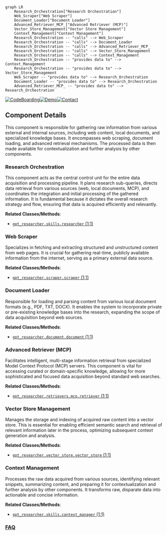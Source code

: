 ```mermaid
graph LR
    Research_Orchestration["Research Orchestration"]
    Web_Scraper["Web Scraper"]
    Document_Loader["Document Loader"]
    Advanced_Retriever_MCP_["Advanced Retriever (MCP)"]
    Vector_Store_Management["Vector Store Management"]
    Context_Management["Context Management"]
    Research_Orchestration -- "calls" --> Web_Scraper
    Research_Orchestration -- "calls" --> Document_Loader
    Research_Orchestration -- "calls" --> Advanced_Retriever_MCP_
    Research_Orchestration -- "calls" --> Vector_Store_Management
    Research_Orchestration -- "calls" --> Context_Management
    Research_Orchestration -- "provides data to" --> Context_Management
    Research_Orchestration -- "provides data to" --> Vector_Store_Management
    Web_Scraper -- "provides data to" --> Research_Orchestration
    Document_Loader -- "provides data to" --> Research_Orchestration
    Advanced_Retriever_MCP_ -- "provides data to" --> Research_Orchestration
```
[![CodeBoarding](https://img.shields.io/badge/Generated%20by-CodeBoarding-9cf?style=flat-square)](https://github.com/CodeBoarding/GeneratedOnBoardings)[![Demo](https://img.shields.io/badge/Try%20our-Demo-blue?style=flat-square)](https://www.codeboarding.org/demo)[![Contact](https://img.shields.io/badge/Contact%20us%20-%20contact@codeboarding.org-lightgrey?style=flat-square)](mailto:contact@codeboarding.org)

## Component Details

This component is responsible for gathering raw information from various external and internal sources, including web content, local documents, and specialized knowledge bases. It encompasses web scraping, document loading, and advanced retrieval mechanisms. The processed data is then made available for contextualization and further analysis by other components.

### Research Orchestration
This component acts as the central control unit for the entire data acquisition and processing pipeline. It plans research sub-queries, directs data retrieval from various sources (web, local documents, MCP), and coordinates the integration and initial processing of the gathered information. It is fundamental because it dictates the overall research strategy and flow, ensuring that data is acquired efficiently and relevantly.


**Related Classes/Methods**:

- <a href="https://github.com/assafelovic/gpt-researcher/blob/master/gpt_researcher/skills/researcher.py#L1-L1" target="_blank" rel="noopener noreferrer">`gpt_researcher.skills.researcher` (1:1)</a>


### Web Scraper
Specializes in fetching and extracting structured and unstructured content from web pages. It is crucial for gathering real-time, publicly available information from the internet, serving as a primary external data source.


**Related Classes/Methods**:

- <a href="https://github.com/assafelovic/gpt-researcher/blob/master/gpt_researcher/scraper/scraper.py#L1-L1" target="_blank" rel="noopener noreferrer">`gpt_researcher.scraper.scraper` (1:1)</a>


### Document Loader
Responsible for loading and parsing content from various local document formats (e.g., PDF, TXT, DOCX). It enables the system to incorporate private or pre-existing knowledge bases into the research, expanding the scope of data acquisition beyond web sources.


**Related Classes/Methods**:

- <a href="https://github.com/assafelovic/gpt-researcher/blob/master/gpt_researcher/document/document.py#L1-L1" target="_blank" rel="noopener noreferrer">`gpt_researcher.document.document` (1:1)</a>


### Advanced Retriever (MCP)
Facilitates intelligent, multi-stage information retrieval from specialized Model Context Protocol (MCP) servers. This component is vital for accessing curated or domain-specific knowledge, allowing for more sophisticated and focused data acquisition beyond standard web searches.


**Related Classes/Methods**:

- <a href="https://github.com/assafelovic/gpt-researcher/blob/master/gpt_researcher/retrievers/mcp/retriever.py#L1-L1" target="_blank" rel="noopener noreferrer">`gpt_researcher.retrievers.mcp.retriever` (1:1)</a>


### Vector Store Management
Manages the storage and indexing of acquired raw content into a vector store. This is essential for enabling efficient semantic search and retrieval of relevant information later in the process, optimizing subsequent context generation and analysis.


**Related Classes/Methods**:

- <a href="https://github.com/assafelovic/gpt-researcher/blob/master/gpt_researcher/vector_store/vector_store.py#L1-L1" target="_blank" rel="noopener noreferrer">`gpt_researcher.vector_store.vector_store` (1:1)</a>


### Context Management
Processes the raw data acquired from various sources, identifying relevant snippets, summarizing content, and preparing it for contextualization and further analysis by other components. It transforms raw, disparate data into actionable and concise information.


**Related Classes/Methods**:

- <a href="https://github.com/assafelovic/gpt-researcher/blob/master/gpt_researcher/skills/context_manager.py#L1-L1" target="_blank" rel="noopener noreferrer">`gpt_researcher.skills.context_manager` (1:1)</a>




### [FAQ](https://github.com/CodeBoarding/GeneratedOnBoardings/tree/main?tab=readme-ov-file#faq)